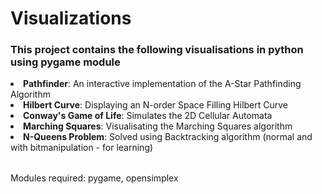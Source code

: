 # Visualizations
<h3>This project contains the following  visualisations in python using pygame module</h3>
<table>
<li><b>Pathfinder</b>: An interactive implementation of the A-Star Pathfinding Algorithm</li>

<li><b>Hilbert Curve</b>: Displaying an N-order Space Filling Hilbert Curve</li>

<li><b>Conway's Game of Life</b>: Simulates the 2D Cellular Automata</li>
<li><b>Marching Squares</b>: Visualisating the Marching Squares algorithm</li>
<li><b>N-Queens Problem</b>: Solved using Backtracking algorithm (normal and with bitmanipulation - for learning)</li>
</table>

Modules required: pygame, opensimplex